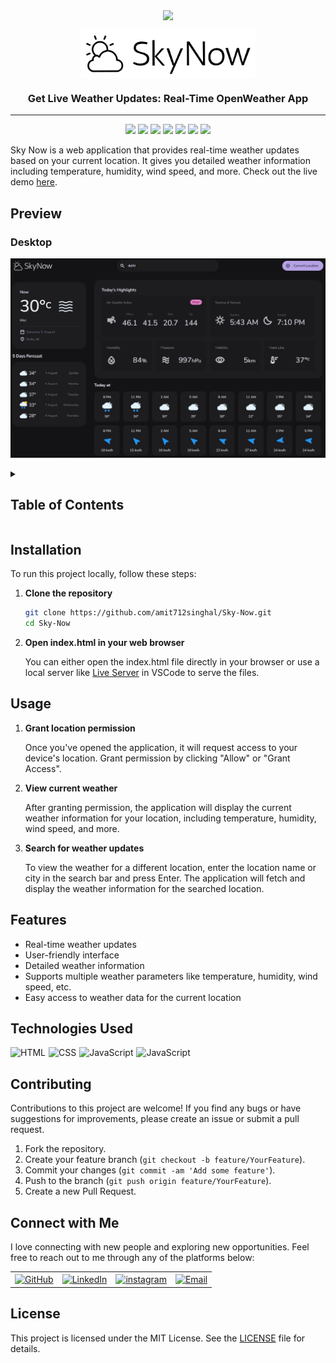 <p align="center"><img align="center" width="280" src="./public/images/logo.png"/></p>
<p align="center"><img align="center" width="280" src="./public/images/logo-white.png#gh-light-mode-only"/></p>
<h3 align="center">Get Live Weather Updates: Real-Time OpenWeather App</h3>
<hr>

<div align="center">
<img src="https://custom-icon-badges.demolab.com/github/stars/amit712singhal/sky-now?label=Stars&labelColor=302d41&color=add8e6&logoColor=white&logo=star&style=for-the-badge"  />
<img src="https://custom-icon-badges.demolab.com/github/issues/amit712singhal/sky-now?label=Issues&labelColor=302d41&color=90ee90&logoColor=white&logo=issue&style=for-the-badge"  />
<img src="https://custom-icon-badges.demolab.com/github/issues-pr/amit712singhal/sky-now?&label=Pull%20requests&labelColor=302d41&color=ffb6c1&logoColor=white&logo=git-pull-request&style=for-the-badge"  />
<img src="https://custom-icon-badges.demolab.com/github/forks/amit712singhal/sky-now?&label=forks&labelColor=302d41&color=ffa07a&logoColor=white&logo=fork&style=for-the-badge"  />
<img src="https://custom-icon-badges.demolab.com/github/contributors/amit712singhal/sky-now?label=Contributors&labelColor=302d41&color=e6e6fa&logoColor=white&logo=people&style=for-the-badge"/>
<img src="https://custom-icon-badges.demolab.com/github/license/amit712singhal/sky-now?label=License&labelColor=302d41&color=f0e68c&logoColor=white&logo=people&style=for-the-badge"/>
<img src="https://custom-icon-badges.demolab.com/github/last-commit/amit712singhal/sky-now?label=last%20commit&labelColor=302d41&color=ffefd5&logoColor=white&logo=people&style=for-the-badge"/>
</div>

Sky Now is a web application that provides real-time weather updates based on your current location. It gives you detailed weather information including temperature, humidity, wind speed, and more. Check out the live demo [here](https://amit712singhal.github.io/Sky-Now/).

## Preview

### Desktop

![Destop Preview](public/images/demo.png)

<details>
     <summary><h2>Table of Contents</h2></summary>
     
- [Installation](#installation)
- [Usage](#usage)
- [Features](#features)
- [Technologies Used](#technologies-used)
- [Contributing](#contributing)
- [License](#license)
</details>
  
## Installation

To run this project locally, follow these steps:

1. **Clone the repository**

   ```sh
   git clone https://github.com/amit712singhal/Sky-Now.git
   cd Sky-Now
   ```
   
2. **Open index.html in your web browser**

      You can either open the index.html file directly in your browser or use a local server like [Live Server](https://marketplace.visualstudio.com/items?itemName=ritwickdey.LiveServer) in VSCode to serve the files.

## Usage

1. **Grant location permission**

     Once you've opened the application, it will request access to your device's location. Grant permission by clicking "Allow" or "Grant Access".
 
2. **View current weather**

     After granting permission, the application will display the current weather information for your location, including temperature, humidity, wind speed, and more.

3. **Search for weather updates**

    To view the weather for a different location, enter the location name or city in the search bar and press Enter. The application will fetch and display the weather information for the searched location.

## Features

- Real-time weather updates
- User-friendly interface
- Detailed weather information
- Supports multiple weather parameters like temperature, humidity, wind speed, etc.
- Easy access to weather data for the current location

## Technologies Used

<div style="display: flex; flex-wrap: wrap; gap: 5px;">
     <img src="https://img.shields.io/badge/HTML-%23F06529.svg?style=for-the-badge&logo=html5&logoColor=white" alt="HTML">
     <img src="https://img.shields.io/badge/CSS-%231572B6.svg?style=for-the-badge&logo=css3&logoColor=white" alt="CSS">
     <img src="https://custom-icon-badges.herokuapp.com/badge/JavaScript-F7DF1E.svg?style=for-the-badge&logo=javascript&logoColor=black" alt="JavaScript">
     <img src="https://custom-icon-badges.herokuapp.com/badge/OpenWeather%20API-D98457.svg?style=for-the-badge&logo=openweather&logoColor=white" alt="JavaScript">
</div>

## Contributing

Contributions to this project are welcome! If you find any bugs or have suggestions for improvements, please create an issue or submit a pull request.

1. Fork the repository.
2. Create your feature branch (`git checkout -b feature/YourFeature`).
3. Commit your changes (`git commit -am 'Add some feature'`).
4. Push to the branch (`git push origin feature/YourFeature`).
5. Create a new Pull Request.

## Connect with Me

I love connecting with new people and exploring new opportunities. Feel free to reach out to me through any of the platforms below:

<table>
    <tr>
        <td>
            <a href="https://github.com/amit712singhal">
                <img src="https://raw.githubusercontent.com/rahuldkjain/github-profile-readme-generator/master/src/images/icons/Social/github.svg"
                    height="48" width="48" alt="GitHub" />
            </a>
        </td>
        <td>
            <a href="https://www.linkedin.com/in/singhal-amit/">
                <img src="https://github.com/gayanvoice/github-active-users-monitor/blob/master/public/images/icons/linkedin.svg"
                    height="48" width="48" alt="LinkedIn" />
            </a>
        </td>
        <td>
            <a href="https://www.instagram.com/_singhal_amit/" target="blank"><img align="center"
                    src="https://raw.githubusercontent.com/rahuldkjain/github-profile-readme-generator/master/src/images/icons/Social/instagram.svg"
                    alt="instagram" height="48" width="48" /></a>
        </td>
        <td>
            <a href="mailto:rakshit.singhal712@gmail.com">
                <img src="https://github.com/gayanvoice/github-active-users-monitor/blob/master/public/images/icons/gmail.svg"
                    height="48" width="48" alt="Email" />
            </a>
        </td>
    </tr>
</table>

## License

This project is licensed under the MIT License. See the [LICENSE](LICENSE) file for details.
